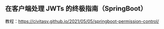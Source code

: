 ## 在客户端处理 JWTs 的终极指南（SpringBoot）

教程：<https://civitasv.github.io/2021/05/05/springboot-permission-control/>
